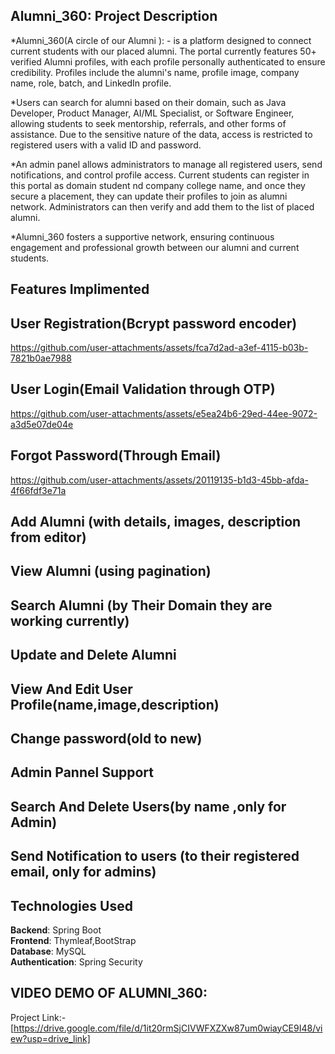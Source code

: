 
## Alumni_360: Project Description
*Alumni_360(A circle of our Alumni ): -  is a platform designed to connect current students with our placed alumni. The portal currently  features  50+  verified Alumni  profiles, with each profile personally authenticated to ensure credibility. Profiles include the alumni's name, profile image, company name, role, batch, and LinkedIn profile.

*Users can search for alumni based on their domain, such as Java Developer, Product Manager, AI/ML Specialist, or Software Engineer, allowing students to seek mentorship, referrals, and other forms of assistance. Due to the sensitive nature of the data, access is restricted to registered users with a valid ID and password.

*An admin panel allows administrators to manage all registered users, send notifications, and control profile access. Current students can register in this portal as domain student nd company college name, and once they secure a placement, they can update their profiles to join as alumni network. Administrators can then verify and add them to the list of placed alumni.

*Alumni_360 fosters a supportive network, ensuring continuous engagement and professional growth between our alumni and current students.
## Features Implimented

## User Registration(Bcrypt password encoder)
https://github.com/user-attachments/assets/fca7d2ad-a3ef-4115-b03b-7821b0ae7988
## User Login(Email Validation through OTP)
https://github.com/user-attachments/assets/e5ea24b6-29ed-44ee-9072-a3d5e07de04e
## Forgot Password(Through Email)
https://github.com/user-attachments/assets/20119135-b1d3-45bb-afda-4f66fdf3e71a
## Add Alumni (with details, images, description from editor)

## View Alumni (using pagination)

## Search Alumni (by Their Domain they are working currently)

## Update and Delete Alumni

## View And Edit User Profile(name,image,description)

## Change password(old to new)

## Admin Pannel Support

## Search  And Delete Users(by name ,only for Admin)

## Send Notification to users (to their registered email, only for admins)


## Technologies Used
**Backend**: Spring Boot<br>
**Frontend**: Thymleaf,BootStrap<br>
**Database**: MySQL <br>
**Authentication**: Spring Security <br>
## VIDEO DEMO OF ALUMNI_360:
Project Link:- [https://drive.google.com/file/d/1it20rmSjCIVWFXZXw87um0wiayCE9I48/view?usp=drive_link]


